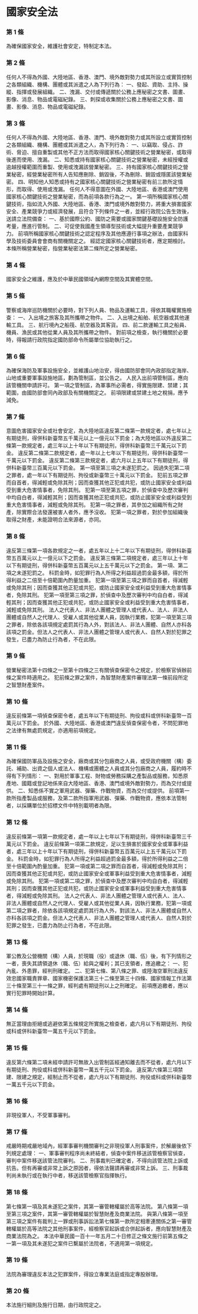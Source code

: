 # 國家安全法

### 第 1 條

為確保國家安全，維護社會安定，特制定本法。


### 第 2 條

任何人不得為外國、大陸地區、香港、澳門、境外敵對勢力或其所設立或實質控制之各類組織、機構、團體或其派遣之人為下列行為：
一、發起、資助、主持、操縱、指揮或發展組織。
二、洩漏、交付或傳遞關於公務上應秘密之文書、圖畫、影像、消息、物品或電磁紀錄。
三、刺探或收集關於公務上應秘密之文書、圖畫、影像、消息、物品或電磁紀錄。


### 第 3 條

任何人不得為外國、大陸地區、香港、澳門、境外敵對勢力或其所設立或實質控制之各類組織、機構、團體或其派遣之人，為下列行為：
一、以竊取、侵占、詐術、脅迫、擅自重製或其他不正方法而取得國家核心關鍵技術之營業秘密，或取得後進而使用、洩漏。
二、知悉或持有國家核心關鍵技術之營業秘密，未經授權或逾越授權範圍而重製、使用或洩漏該營業秘密。
三、持有國家核心關鍵技術之營業秘密，經營業秘密所有人告知應刪除、銷毀後，不為刪除、銷毀或隱匿該營業秘密。
四、明知他人知悉或持有之國家核心關鍵技術之營業秘密有前三款所定情形，而取得、使用或洩漏。
任何人不得意圖在外國、大陸地區、香港或澳門使用國家核心關鍵技術之營業秘密，而為前項各款行為之一。
第一項所稱國家核心關鍵技術，指如流入外國、大陸地區、香港、澳門或境外敵對勢力，將重大損害國家安全、產業競爭力或經濟發展，且符合下列條件之一者，並經行政院公告生效後，送請立法院備查：
一、基於國際公約、國防之需要或國家關鍵基礎設施安全防護考量，應進行管制。
二、可促使我國產生領導型技術或大幅提升重要產業競爭力。
前項所稱國家核心關鍵技術之認定程序及其他應遵行事項之辦法，由國家科學及技術委員會會商有關機關定之。
經認定國家核心關鍵技術者，應定期檢討。
本條所稱營業秘密，指營業秘密法第二條所定之營業秘密。


### 第 4 條

國家安全之維護，應及於中華民國領域內網際空間及其實體空間。


### 第 5 條

警察或海岸巡防機關於必要時，對下列人員、物品及運輸工具，得依其職權實施檢查：
一、入出境之旅客及其所攜帶之物件。
二、入出境之船舶、航空器或其他運輸工具。
三、航行境內之船筏、航空器及其客貨。
四、前二款運輸工具之船員、機員、漁民或其他從業人員及其所攜帶之物件。
對前項之檢查，執行機關於必要時，得報請行政院指定國防部命令所屬單位協助執行之。


### 第 6 條

為確保海防及軍事設施安全，並維護山地治安，得由國防部會同內政部指定海岸、山地或重要軍事設施地區，劃為管制區，並公告之。
人民入出前項管制區，應向該管機關申請許可。
第一項之管制區，為軍事所必需者，得實施限建、禁建；其範圍，由國防部會同內政部及有關機關定之。
前項限建或禁建土地之稅捐，應予減免。


### 第 7 條

意圖危害國家安全或社會安定，為大陸地區違反第二條第一款規定者，處七年以上有期徒刑，得併科新臺幣五千萬元以上一億元以下罰金；為大陸地區以外違反第二條第一款規定者，處三年以上十年以下有期徒刑，得併科新臺幣三千萬元以下罰金。
違反第二條第二款規定者，處一年以上七年以下有期徒刑，得併科新臺幣一千萬元以下罰金。
違反第二條第三款規定者，處六月以上五年以下有期徒刑，得併科新臺幣三百萬元以下罰金。
第一項至第三項之未遂犯罰之。
因過失犯第二項之罪者，處一年以下有期徒刑、拘役或新臺幣三十萬元以下罰金。
犯前五項之罪而自首者，得減輕或免除其刑；因而查獲其他正犯或共犯，或防止國家安全或利益受到重大危害情事者，免除其刑。
犯第一項至第五項之罪，於偵查中及歷次審判中均自白者，得減輕其刑；因而查獲其他正犯或共犯，或防止國家安全或利益受到重大危害情事者，減輕或免除其刑。
犯第一項之罪者，其參加之組織所有之財產，除實際合法發還被害人者外，應予沒收。
犯第一項之罪者，對於參加組織後取得之財產，未能證明合法來源者，亦同。


### 第 8 條

違反第三條第一項各款規定之一者，處五年以上十二年以下有期徒刑，得併科新臺幣五百萬元以上一億元以下之罰金。
違反第三條第二項規定者，處三年以上十年以下有期徒刑，得併科新臺幣五百萬元以上五千萬元以下之罰金。
第一項、第二項之未遂犯罰之。
科罰金時，如犯罪行為人所得之利益超過罰金最多額，得於所得利益之二倍至十倍範圍內酌量加重。
犯第一項至第三項之罪而自首者，得減輕或免除其刑；因而查獲其他正犯或共犯，或防止國家安全或利益受到重大危害情事者，免除其刑。
犯第一項至第三項之罪，於偵查中及歷次審判中均自白者，得減輕其刑；因而查獲其他正犯或共犯，或防止國家安全或利益受到重大危害情事者，減輕或免除其刑。
法人之代表人、非法人團體之管理人或代表人、法人、非法人團體或自然人之代理人、受雇人或其他從業人員，因執行業務，犯第一項至第三項之罪者，除依各該項規定處罰其行為人外，對該法人、非法人團體、自然人亦科各該項之罰金。但法人之代表人、非法人團體之管理人或代表人、自然人對於犯罪之發生，已盡力為防止行為者，不在此限。


### 第 9 條

營業秘密法第十四條之一至第十四條之三有關偵查保密令之規定，於檢察官偵辦前條之案件時適用之。
犯前條之罪之案件，為智慧財產案件審理法第一條前段所定之智慧財產案件。


### 第 10 條

違反前條第一項偵查保密令者，處五年以下有期徒刑、拘役或科或併科新臺幣一百萬元以下罰金。
於外國、大陸地區、香港或澳門違反偵查保密令者，不問犯罪地之法律有無處罰規定，亦適用前項規定。

### 第 11 條

為確保國防軍品及設施之安全，廠商或其分包廠商之人員，或受政府機關（構）委託、補助、出資之個人或法人、機構或團體之人員或其分包廠商之人員，履約時不得有下列情形：
一、對用於軍事工程、財物或勞務採購之產製品或服務，知悉原產地、國籍或登記地係來自大陸地區、香港、澳門或境外敵對勢力，而為交付或提供。
二、知悉係不實之軍用武器、彈藥、作戰物資，而為交付或提供。
前項第一款所指產製品或服務，及第二款所指軍用武器、彈藥、作戰物資，應依本法管制者，以採購單位於招標文件中特別載明者為限。


### 第 12 條

違反前條第一項第一款規定者，處一年以上七年以下有期徒刑，得併科新臺幣三千萬元以下罰金。
違反前條第一項第二款規定，足以生損害於國家安全或軍事利益者，處三年以上十年以下有期徒刑，得併科新臺幣五百萬元以上五千萬元以下罰金。
科罰金時，如犯罪行為人所得之利益超過罰金最多額，得於所得利益之二倍至十倍範圍內酌量加重。
犯第一項或第二項之罪而自首者，得減輕或免除其刑；因而查獲其他正犯或共犯，或防止國家安全或軍事利益受到重大危害情事者，減輕或免除其刑。
犯第一項或第二項之罪，於偵查中及歷次審判中均自白者，得減輕其刑；因而查獲其他正犯或共犯，或防止國家安全或軍事利益受到重大危害情事者，得減輕或免除其刑。
法人之代表人、非法人團體之管理人或代表人、法人、非法人團體或自然人之代理人、受雇人或其他從業人員，因執行業務，犯第一項或第二項之罪者，除依各該項規定處罰其行為人外，對該法人、非法人團體或自然人亦科各該項之罰金。但法人之代表人、非法人團體之管理人或代表人、自然人對於犯罪之發生，已盡力為防止行為者，不在此限。


### 第 13 條

軍公教及公營機關（構）人員，於現職（役）或退休（職、伍）後，有下列情形之一者，喪失其請領退休（職、伍）給與之權利；其已支領者，應追繳之：
一、犯內亂、外患罪，經判刑確定。
二、犯第七條、第八條之罪、或陸海空軍刑法違反效忠國家職責罪章、國家機密保護法第三十二條至第三十四條、國家情報工作法第三十條至第三十一條之罪，經判處有期徒刑以上之刑確定。
前項應追繳者，應以實行犯罪時開始計算。


### 第 14 條

無正當理由拒絕或逃避依第五條規定所實施之檢查者，處六月以下有期徒刑、拘役或科或併科新臺幣一萬五千元以下罰金。


### 第 15 條

違反第六條第二項未經申請許可無故入出管制區經通知離去而不從者，處六月以下有期徒刑、拘役或科或併科新臺幣一萬五千元以下罰金。
違反第六條第三項禁建、限建之規定，經制止而不從者，處六月以下有期徒刑、拘役或科或併科新臺幣一萬五千元以下罰金。


### 第 16 條

非現役軍人，不受軍事審判。


### 第 17 條

戒嚴時期戒嚴地域內，經軍事審判機關審判之非現役軍人刑事案件，於解嚴後依下列規定處理：
一、軍事審判程序尚未終結者，偵查中案件移送該管檢察官偵查，審判中案件移送該管法院審判。
二、刑事裁判已確定者，不得向該管法院上訴或抗告。但有再審或非常上訴之原因者，得依法聲請再審或非常上訴。
三、刑事裁判尚未執行或在執行中者，移送該管檢察官指揮執行。


### 第 18 條

第七條第一項及其未遂犯之案件，其第一審管轄權屬於高等法院。
第八條第一項至第三項之案件，其第一審管轄權屬於智慧財產及商業法院。
與第八條第一項至第三項之案件有裁判上一罪或刑事訴訟法第七條第一款所定相牽連關係之第一審管轄權屬於高等法院之其他刑事案件，經檢察官起訴或合併起訴者，應向智慧財產及商業法院為之。
本法中華民國一百十一年五月二十日修正之條文施行前第五條之一第一項及其未遂犯之案件已繫屬於法院者，不適用第一項規定。


### 第 19 條

法院為審理違反本法之犯罪案件，得設立專業法庭或指定專股辦理。


### 第 20 條

本法施行細則及施行日期，由行政院定之。

